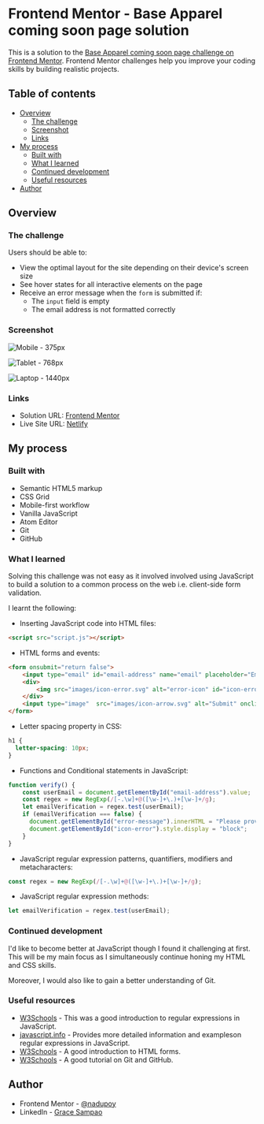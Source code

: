 # Frontend Mentor - Base Apparel coming soon page solution

This is a solution to the [Base Apparel coming soon page challenge on Frontend Mentor](https://www.frontendmentor.io/challenges/base-apparel-coming-soon-page-5d46b47f8db8a7063f9331a0). Frontend Mentor challenges help you improve your coding skills by building realistic projects. 

## Table of contents

- [Overview](#overview)
  - [The challenge](#the-challenge)
  - [Screenshot](#screenshot)
  - [Links](#links)
- [My process](#my-process)
  - [Built with](#built-with)
  - [What I learned](#what-i-learned)
  - [Continued development](#continued-development)
  - [Useful resources](#useful-resources)
- [Author](#author)



## Overview

### The challenge

Users should be able to:

- View the optimal layout for the site depending on their device's screen size
- See hover states for all interactive elements on the page
- Receive an error message when the `form` is submitted if:
  - The `input` field is empty
  - The email address is not formatted correctly

### Screenshot

![Mobile - 375px](https://github.com/nadupoy/Base-Apparel-Coming-Soon-solution/blob/main/design/Mobile%20-%20375px.png?raw=true)

![Tablet - 768px](https://github.com/nadupoy/Base-Apparel-Coming-Soon-solution/blob/main/design/Tablet%20-%20768px.png?raw=true)

![Laptop - 1440px](https://github.com/nadupoy/Base-Apparel-Coming-Soon-solution/blob/main/design/Laptop%20-%201440px.png?raw=true)

### Links

- Solution URL: [Frontend Mentor](https://www.frontendmentor.io/solutions/client-side-email-verification-using-html-css-and-vanilla-javascript-myU_MUofEJ)
- Live Site URL: [Netlify](https://base-apparel-coming-soon-solution-nadupoy.netlify.app/)

## My process

### Built with

- Semantic HTML5 markup
- CSS Grid
- Mobile-first workflow
- Vanilla JavaScript
- Atom Editor
- Git
- GitHub


### What I learned

Solving this challenge was not easy as it involved involved using JavaScript to build a solution to a common process on the web i.e. client-side form validation.

I learnt the following:

- Inserting JavaScript code into HTML files:
```html
<script src="script.js"></script>
```

- HTML forms and events:
```html
<form onsubmit="return false">
    <input type="email" id="email-address" name="email" placeholder="Email Address" value="">
    <div>
        <img src="images/icon-error.svg" alt="error-icon" id="icon-error">
    </div>
    <input type="image"  src="images/icon-arrow.svg" alt="Submit" onclick="verify()">
</form>
```

- Letter spacing property in CSS:
```css
h1 {
  letter-spacing: 10px;
}
```

- Functions and Conditional statements in JavaScript:
```js
function verify() {
    const userEmail = document.getElementById("email-address").value;
    const regex = new RegExp(/[-.\w]+@([\w-]+\.)+[\w-]+/g);
    let emailVerification = regex.test(userEmail);
    if (emailVerification === false) {
      document.getElementById("error-message").innerHTML = "Please provide a valid email";
      document.getElementById("icon-error").style.display = "block";
    }
}
```

- JavaScript regular expression patterns, quantifiers, modifiers and metacharacters:
```js
const regex = new RegExp(/[-.\w]+@([\w-]+\.)+[\w-]+/g);
```

- JavaScript regular expression methods:
```js
let emailVerification = regex.test(userEmail);
```


### Continued development

I'd like to become better at JavaScript though I found it challenging at first. This will be my main focus as I simultaneously continue honing my HTML and CSS skills.

Moreover, I would also like to gain a better understanding of Git.

### Useful resources

- [W3Schools](https://www.w3schools.com/js/js_regexp.asp) - This was a good introduction to regular expressions in JavaScript.
- [javascript.info](https://javascript.info/regular-expressions) - Provides more detailed information and exampleson regular expressions in JavaScript.
- [W3Schools](https://www.w3schools.com/html/html_forms.asp) - A good introduction to HTML forms.
- [W3Schools](https://www.w3schools.com/git/default.asp) - A good tutorial on Git and GitHub.

## Author

- Frontend Mentor - [@nadupoy](https://www.frontendmentor.io/profile/nadupoy)
- LinkedIn - [Grace Sampao](https://www.linkedin.com/in/grace-sampao-49a3129b/)




